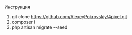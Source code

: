 Инструкция
1) git clone https://github.com/AlexeyPokrovskiy/4pixel.git
2) composer i
3) php artisan migrate --seed
